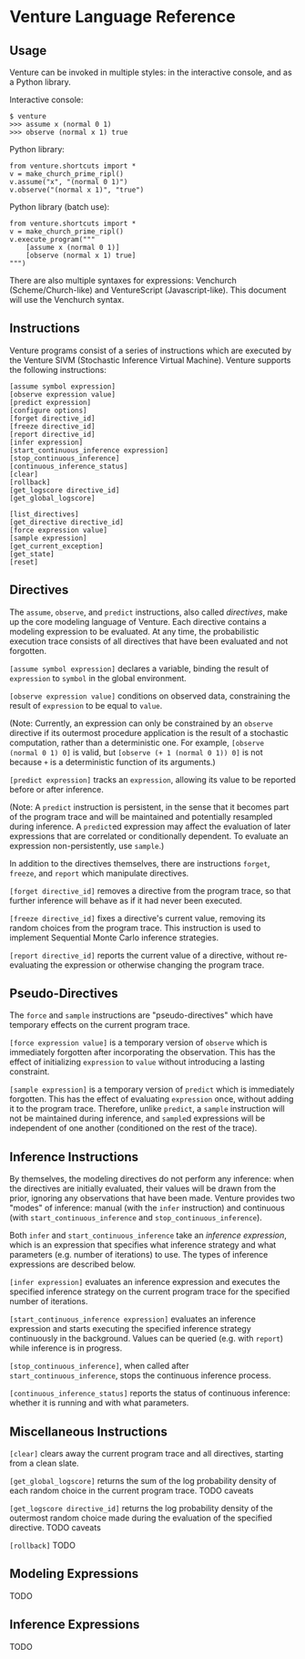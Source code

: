 Venture Language Reference
==========================

Usage
-----

Venture can be invoked in multiple styles: in the interactive console, and as a Python library.

Interactive console:

    $ venture
    >>> assume x (normal 0 1)
    >>> observe (normal x 1) true

Python library:

    from venture.shortcuts import *
    v = make_church_prime_ripl()
    v.assume("x", "(normal 0 1)")
    v.observe("(normal x 1)", "true")

Python library (batch use):

    from venture.shortcuts import *
    v = make_church_prime_ripl()
    v.execute_program("""
        [assume x (normal 0 1)]
        [observe (normal x 1) true]
    """)

There are also multiple syntaxes for expressions: Venchurch (Scheme/Church-like) and VentureScript (Javascript-like). This document will use the Venchurch syntax.

Instructions
------------

Venture programs consist of a series of instructions which are executed by the Venture SIVM (Stochastic Inference Virtual Machine). Venture supports the following instructions:

    [assume symbol expression]
    [observe expression value]
    [predict expression]
    [configure options]
    [forget directive_id]
    [freeze directive_id]
    [report directive_id]
    [infer expression]
    [start_continuous_inference expression]
    [stop_continuous_inference]
    [continuous_inference_status]
    [clear]
    [rollback]
    [get_logscore directive_id]
    [get_global_logscore]

    [list_directives]
    [get_directive directive_id]
    [force expression value]
    [sample expression]
    [get_current_exception]
    [get_state]
    [reset]

Directives
----------

The `assume`, `observe`, and `predict` instructions, also called *directives*, make up the core modeling language of Venture. Each directive contains a modeling expression to be evaluated. At any time, the probabilistic execution trace consists of all directives that have been evaluated and not forgotten.

`[assume symbol expression]` declares a variable, binding the result of `expression` to `symbol` in the global environment.

`[observe expression value]` conditions on observed data, constraining the result of `expression` to be equal to `value`.

(Note: Currently, an expression can only be constrained by an `observe` directive if its outermost procedure application is the result of a stochastic computation, rather than a deterministic one. For example, `[observe (normal 0 1) 0]` is valid, but `[observe (+ 1 (normal 0 1)) 0]` is not because `+` is a deterministic function of its arguments.)

`[predict expression]` tracks an `expression`, allowing its value to be reported before or after inference.

(Note: A `predict` instruction is persistent, in the sense that it becomes part of the program trace and will be maintained and potentially resampled during inference. A `predict`ed expression may affect the evaluation of later expressions that are correlated or conditionally dependent. To evaluate an expression non-persistently, use `sample`.)

In addition to the directives themselves, there are instructions `forget`, `freeze`, and `report` which manipulate directives.

`[forget directive_id]` removes a directive from the program trace, so that further inference will behave as if it had never been executed.

`[freeze directive_id]` fixes a directive's current value, removing its random choices from the program trace. This instruction is used to implement Sequential Monte Carlo inference strategies.

`[report directive_id]` reports the current value of a directive, without re-evaluating the expression or otherwise changing the program trace.

Pseudo-Directives
-----------------

The `force` and `sample` instructions are "pseudo-directives" which have temporary effects on the current program trace.

`[force expression value]` is a temporary version of `observe` which is immediately forgotten after incorporating the observation. This has the effect of initializing `expression` to `value` without introducing a lasting constraint.

`[sample expression]` is a temporary version of `predict` which is immediately forgotten. This has the effect of evaluating `expression` once, without adding it to the program trace. Therefore, unlike `predict`, a `sample` instruction will not be maintained during inference, and `sample`d expressions will be independent of one another (conditioned on the rest of the trace).

Inference Instructions
----------------------

By themselves, the modeling directives do not perform any inference: when the directives are initially evaluated, their values will be drawn from the prior, ignoring any observations that have been made. Venture provides two "modes" of inference: manual (with the `infer` instruction) and continuous (with `start_continuous_inference` and `stop_continuous_inference`).

Both `infer` and `start_continuous_inference` take an *inference expression*, which is an expression that specifies what inference strategy and what parameters (e.g. number of iterations) to use. The types of inference expressions are described below.

`[infer expression]` evaluates an inference expression and executes the specified inference strategy on the current program trace for the specified number of iterations.

`[start_continuous_inference expression]` evaluates an inference expression and starts executing the specified inference strategy continuously in the background. Values can be queried (e.g. with `report`) while inference is in progress.

`[stop_continuous_inference]`, when called after `start_continuous_inference`, stops the continuous inference process.

`[continuous_inference_status]` reports the status of continuous inference: whether it is running and with what parameters.

Miscellaneous Instructions
--------------------------

`[clear]` clears away the current program trace and all directives, starting from a clean slate.

`[get_global_logscore]` returns the sum of the log probability density of each random choice in the current program trace. TODO caveats

`[get_logscore directive_id]` returns the log probability density of the outermost random choice made during the evaluation of the specified directive. TODO caveats

`[rollback]` TODO

Modeling Expressions
--------------------

TODO

Inference Expressions
---------------------

TODO
